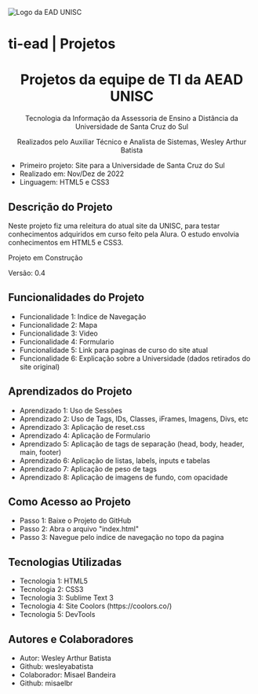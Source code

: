 ![Logo da EAD UNISC](https://imgur.com/3lGe60X.jpg)

# ti-ead | Projetos

<h1 align="center">Projetos da equipe de TI da AEAD UNISC</h1>
<p align="center">Tecnologia da Informação da Assessoria de Ensino a Distância da Universidade de Santa Cruz do Sul</p>
<p align="center">Realizados pelo Auxiliar Técnico e Analista de Sistemas, Wesley Arthur Batista</p>

<ul>
  <li>Primeiro projeto: Site para a Universidade de Santa Cruz do Sul</li>
  <li>Realizado em: Nov/Dez de 2022</li>
  <li>Linguagem: HTML5 e CSS3</li>
</ul>

<section class="descrição">
  <h2>Descrição do Projeto</h2>
  <p>Neste projeto fiz uma releitura do atual site da UNISC, para testar conhecimentos adquiridos em curso feito pela Alura. O estudo envolvia conhecimentos em HTML5 e CSS3.</p>
</section>

<p>Projeto em Construção</p>
<p>Versão: 0.4</p>

<section class="funcionalidade">
  <h2>Funcionalidades do Projeto</h2>
  <ul>
    <li>Funcionalidade 1: Indice de Navegação</li>
    <li>Funcionalidade 2: Mapa</li>
    <li>Funcionalidade 3: Video</li>
    <li>Funcionalidade 4: Formulario</li>
    <li>Funcionalidade 5: Link para paginas de curso do site atual</li>
    <li>Funcionalidade 6: Explicação sobre a Universidade (dados retirados do site original)</li>
  </ul>
</section>

<section class="aprendizado">
  <h2>Aprendizados do Projeto</h2>
  <ul>
    <li>Aprendizado 1: Uso de Sessões</li>
    <li>Aprendizado 2: Uso de Tags, IDs, Classes, iFrames, Imagens, Divs, etc</li>
    <li>Aprendizado 3: Aplicação de reset.css</li>
    <li>Aprendizado 4: Aplicação de Formulario</li>
    <li>Aprendizado 5: Aplicação de tags de separação (head, body, header, main, footer)</li>
    <li>Aprendizado 6: Aplicação de listas, labels, inputs e tabelas</li>
    <li>Aprendizado 7: Aplicação de peso de tags</li>
    <li>Aprendizado 8: Aplicação de imagens de fundo, com opacidade</li>
  </ul>
</section>

<section class="comoacessar">
  <h2>Como Acesso ao Projeto</h2>
  <ul>
    <li>Passo 1: Baixe o Projeto do GitHub</li>
    <li>Passo 2: Abra o arquivo "index.html"</li>
    <li>Passo 3: Navegue pelo indice de navegação no topo da pagina</li>
  </ul>
</section>

<section class="tecnologias">
  <h2>Tecnologias Utilizadas</h2>
  <ul>
    <li>Tecnologia 1: HTML5</li>
    <li>Tecnologia 2: CSS3</li>
    <li>Tecnologia 3: Sublime Text 3</li>
    <li>Tecnologia 4: Site Coolors (https://coolors.co/)</li>
    <li>Tecnologia 5: DevTools</li>
  </ul>
</section>

<section class="autores">
  <h2>Autores e Colaboradores</h2>
  <ul>
    <li>Autor: Wesley Arthur Batista</li>
    <li>Github: wesleyabatista</li>
    <li>Colaborador: Misael Bandeira</li>
    <li>Github: misaelbr</li>
  </ul>
</section>
